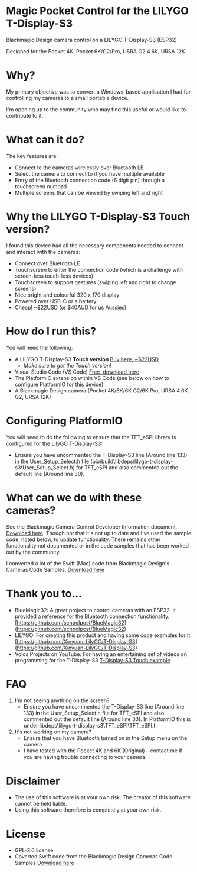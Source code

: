 # Magic Pocket Control for the LILYGO T-Display-S3
Blackmagic Design camera control on a LILYGO T-Display-S3 (ESP32)

Designed for the Pocket 4K, Pocket 6K/G2/Pro, USRA G2 4.6K, URSA 12K

# Why?
My primary objective was to convert a Windows-based application I had for controlling my cameras to a small portable device.

I'm opening up to the community who may find this useful or would like to contribute to it.

# What can it do?
The key features are:
- Connect to the cameras wirelessly over Bluetooth LE
- Select the camera to connect to if you have multiple available
- Entry of the Bluetooth connection code (6 digit pin) through a touchscreen numpad
- Multiple screens that can be viewed by swiping left and right

# Why the LILYGO T-Display-S3 Touch version?
I found this device had all the necessary components needed to connect and interact with the cameras:
- Connect over Bluetooth LE
- Touchscreen to enter the connection code (which is a challenge with screen-less touch-less devices)
- Touchscreen to support gestures (swiping left and right to change screens)
- Nice bright and colourful 320 x 170 display
- Powered over USB-C or a battery
- Cheap! ~$22USD (or $40AUD for us Aussies)

# How do I run this?
You will need the following:
- A LILYGO T-Display-S3 **Touch version** [Buy here, ~$22USD](https://www.lilygo.cc/products/t-display-s3?variant=42589373268149)
    - *Make sure to get the Touch version!*
- Visual Studio Code (VS Code) [Free, download here](https://code.visualstudio.com/download)
- The PlatformIO extension within VS Code (see below on how to configure PlatformIO for this device)
- A Blackmagic Design camera (Pocket 4K/6K/6K G2/6K Pro, URSA 4.6K G2, URSA 12K)

# Configuring PlatformIO
You will need to do the following to ensure that the TFT_eSPI library is configured for the LilyGO T-Display-S3:
- Ensure you have uncommented the T-Display-S3 line (Around line 133) in the User_Setup_Select.h file (pio\build\libdeps\lilygo-t-display-s3\User_Setup_Select.h) for TFT_eSPI and also commented out the default line (Around line 30).

# What can we do with these cameras?
See the Blackmagic Camera Control Developer Information document, [Download here](https://documents.blackmagicdesign.com/DeveloperManuals/BlackmagicCameraControl.pdf). Though not that it's not up to date and I've used the sample code, noted below, to update functionality. There remains other functionality not documented or in the code samples that has been worked out by the community.

I converted a lot of the Swift (Mac) code from Blackmagic Design's Cameras Code Samples, [Download here](https://www.blackmagicdesign.com/au/developer/product/camera)

# Thank you to...
- BlueMagic32: A great project to control cameras with an ESP32. It provided a reference for the Bluetooth connection functionality. [https://github.com/schoolpost/BlueMagic32](https://github.com/schoolpost/BlueMagic32)
- LILYGO: For creating this product and having some code examples for it. [https://github.com/Xinyuan-LilyGO/T-Display-S3](https://github.com/Xinyuan-LilyGO/T-Display-S3)
- Volos Projects on YouTube: For having an entertaining set of videos on programming for the T-Display-S3 [T-Display-S3 Touch example](https://www.youtube.com/watch?v=qwRpdarrsQA)

# FAQ
1. I'm not seeing anything on the screen?
    - Ensure you have uncommented the T-Display-S3 line (Around line 133) in the User_Setup_Select.h file for TFT_eSPI and also commented out the default line (Around line 30). In PlatformIO this is under libdeps\lilygo-t-display-s3\TFT_eSPI\TFT_eSPI.h
2. It's not working on my camera?
    - Ensure that you have Bluetooth turned on in the Setup menu on the camera
    - I have tested with the Pocket 4K and 6K (Original) - contact me if you are having trouble connecting to your camera.

# Disclaimer
* The use of this software is at your own risk. The creator of this software cannot be held liable.
* Using this software therefore is completely at your own risk.

# License
* GPL-3.0 license
* Coverted Swift code from the Blackmagic Design Cameras Code Samples [Download here](https://www.blackmagicdesign.com/au/developer/product/camera)